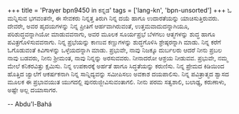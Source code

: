 +++
title = 'Prayer bpn9450 in ಕನ್ನಡ'
tags = ['lang-kn', 'bpn-unsorted']
+++
ಓ ಮನ್ನಿಸುವ ಭಗವಂತನೇ, ಈ ಸೇವಕರು ನಿನ್ನತ್ತ ತಿರುಗಿ ನಿನ್ನ ದಯೆ ಹಾಗೂ ಉದಾರತೆಯನ್ನು ಯಾಚಿಸುತ್ತಿರುವರು. ದೇವರೇ, ಅವರ ಹೃದಯಗಳನ್ನು ನಿನ್ನ ಪ್ರೀತಿಗೆ ಆರ್ಹವಾಗಿರುವಂತೆ, ಉತ್ತಮವಾದುದನ್ನಾಗಿಯೂ, ಪರಿಶುದ್ಧವನ್ನಾಗಿಯೋ ಮಾಡುವವನಾಗು, ಅವರ ಮೂಲಕ ಸೂರ್ಯಪ್ರಭೆ ಬೆಳಗಲು ಆತ್ಮಗಳನ್ನು ಶುದ್ಧ ಹಾಗೂ ಪವಿತ್ರಗೊಳಿಸುವವನಾಗು.  ನಿನ್ನ ಪ್ರಭೆಯನ್ನು ಕಾಣುವ ಕಣ್ಣುಗಳನ್ನು ಶುದ್ಧಗೊಳಿಸಿ ಶ್ರೇಷ್ಠರನ್ನಾಗಿ ಮಾಡು.  ನಿನ್ನ ಕರೆಗೆ ಓಗೊಡುವಂತೆ ಕಿವಿಗಾಳನ್ನು ಒಳ್ಳೆಯದನ್ನಾಗಿ ಮಾಡು.  ಪ್ರಭುವೇ, ನಾವು ನಿಜಕ್ಕೂ ದುರ್ಬಲರು ಆದರೆ ನೀನು ಪ್ರಬಲ ನಾವು ಬಡವರು, ನೀನು ಶ್ರೀಮಂತ, ನಾವು ನಿನ್ನನ್ನು ಅರಸುವವರು.  ನೀನಾದರೋ ಆಶ್ರಯ ನೀಡುವವ. ಪ್ರಭುವೇ, ನಮ್ಮ ಮೇಲೆ ಕನಿಕರವಿತ್ತು ಕ್ಷಮಿಸು.  ನಿನ್ನ ಉಪಕಾರಕ್ಕೆ ಅರ್ಹತೆ ಹಾಗೂ ಸಿದ್ಧತೆಯನ್ನು ಕರುಣಿಸು.  ನಿನ್ನ ಪ್ರೇಮದ ಕಿಡಿಯಿಂದ ಹೊತ್ತಿದ ಜ್ವಾಲೆಗೆ ಆಕರ್ಷಕನಾಗಿ ನಿನ್ನ ಸಾನ್ನಿದ್ಯವನ್ನು ಸಮೀಪಿಸಲು ಅವಕಾಶ ದಯಪಾಲಿಸು.  ನಿನ್ನ ಪವಿತ್ರಾತ್ಮದ ಶ್ವಾಸದ ಮೂಲಕ ಈ ಪ್ರಭಾವಯುತ ಯುಗದಲ್ಲಿ ಪುನರುಜ್ಜೀವಿಸುವಂತಾಗಲಿ.  ನೀನು ಪರಮ ಸತ್ವಶಾಲಿ, ಬಲಾಢ್ಯ, ಕರುಣಾಳು, ಅಷ್ಟೇ ಅಲ್ಲ ದಯಾಸಾಗರ.

-- Abdu'l-Bahá
